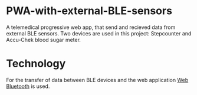 # PWA-with-external-BLE-sensors
A telemedical progressive web app, that send and recieved data from external BLE sensors.
Two devices are used in this project: Stepcounter and Accu-Chek blood sugar meter.

# Technology
For the transfer of data between BLE devices and the web application [Web Bluetooth](https://webbluetoothcg.github.io/web-bluetooth/) is used.
